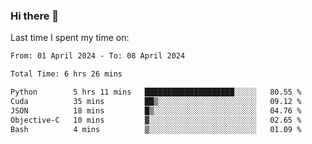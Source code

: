 ### Hi there 👋

<!--
**Grav1tum/Grav1tum** is a ✨ _special_ ✨ repository because its `README.md` (this file) appears on your GitHub profile.

Here are some ideas to get you started:

- 🔭 I’m currently working on ...
- 🌱 I’m currently learning ...
- 👯 I’m looking to collaborate on ...
- 🤔 I’m looking for help with ...
- 💬 Ask me about ...
- 📫 How to reach me: ...
- 😄 Pronouns: ...
- ⚡ Fun fact: ...
-->
Last time I spent my time on:
<!--START_SECTION:waka-->

```txt
From: 01 April 2024 - To: 08 April 2024

Total Time: 6 hrs 26 mins

Python        5 hrs 11 mins   ████████████████████░░░░░   80.55 %
Cuda          35 mins         ██▒░░░░░░░░░░░░░░░░░░░░░░   09.12 %
JSON          18 mins         █▒░░░░░░░░░░░░░░░░░░░░░░░   04.76 %
Objective-C   10 mins         ▓░░░░░░░░░░░░░░░░░░░░░░░░   02.65 %
Bash          4 mins          ▒░░░░░░░░░░░░░░░░░░░░░░░░   01.09 %
```

<!--END_SECTION:waka-->
